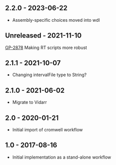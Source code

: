 ## 2.2.0 - 2023-06-22
- Assembly-specific choices moved into wdl
## Unreleased - 2021-11-10
[GP-2878](https://jira.oicr.on.ca/browse/GP-2878) Making RT scripts more robust
## 2.1.1 - 2021-10-07
- Changing intervalFile type to String?
## 2.1.0 - 2021-06-02
- Migrate to Vidarr
## 2.0 - 2020-01-21
- Initial import of cromwell workflow
## 1.0 - 2017-08-16
- Initial implementation as a stand-alone workflow
